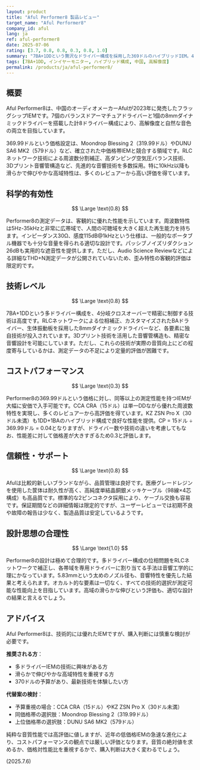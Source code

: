 ```yaml
---
layout: product
title: "Aful Performer8 製品レビュー"
target_name: "Aful Performer8"
company_id: aful
lang: ja
ref: aful-performer8
date: 2025-07-06
rating: [3.7, 0.8, 0.8, 0.3, 0.8, 1.0]
summary: "7BA+1DDという贅沢なドライバー構成を採用した369ドルのハイブリッドIEM。4分岐クロスオーバーやRLCネットワーク技術など高度な音響設計により、5Hz-35kHzという広帯域再生を実現。測定性能は優秀で、特に高域の伸びの滑らかさは価格帯で屈指のレベル。ただし、15ドル程度のCCA CRAなど超低価格IEMの台頭により、コストパフォーマンスでは苦戦を強いられています。"
tags: [7BA+1DD, インイヤーモニター, ハイブリッド構成, 中国, 高解像度]
permalink: /products/ja/aful-performer8/
---
```


## 概要

Aful Performer8は、中国のオーディオメーカーAfulが2023年に発売したフラッグシップIEMです。7個のバランスドアーマチュアドライバーと1個の8mmダイナミックドライバーを搭載した計8ドライバー構成により、高解像度と自然な音色の両立を目指しています。

369.99ドルという価格設定は、Moondrop Blessing 2（319.99ドル）やDUNU SA6 MK2（579ドル）など、確立された中価格帯IEMと競合する領域です。RLCネットワーク技術による周波数分割補正、高ダンピング空気圧バランス技術、3Dプリント音響管構造など、先進的な音響技術を多数採用。特に10kHz以降も滑らかで伸びやかな高域特性は、多くのレビュアーから高い評価を得ています。

## 科学的有効性

$$ \Large \text{0.8} $$

Performer8の測定データは、客観的に優れた性能を示しています。周波数特性は5Hz-35kHzと非常に広帯域で、人間の可聴域を大きく超えた再生能力を持ちます。インピーダンス30Ω、感度115dB@1kHzという仕様は、一般的なポータブル機器でも十分な音量を得られる適切な設計です。パッシブノイズリダクション26dBも実用的な遮音性を提供します。ただし、Audio Science Reviewなどによる詳細なTHD+N測定データが公開されていないため、歪み特性の客観的評価は限定的です。

## 技術レベル

$$ \Large \text{0.8} $$

7BA+1DDという多ドライバー構成を、4分岐クロスオーバーで精密に制御する技術は高度です。RLCネットワークによる位相補正、カスタマイズされたBAドライバー、生体振動板を採用した8mmダイナミックドライバーなど、各要素に独自技術が投入されています。3Dプリント技術を活用した音響管構造も、精密な音響設計を可能にしています。ただし、これらの技術が実際の音質向上にどの程度寄与しているかは、測定データの不足により定量的評価が困難です。

## コストパフォーマンス

$$ \Large \text{0.3} $$

Performer8の369.99ドルという価格に対し、同等以上の測定性能を持つIEMが大幅に安価で入手可能です。CCA CRA（15ドル）は単一DDながら優れた周波数特性を実現し、多くのレビュアーから高評価を得ています。KZ ZSN Pro X（30ドル未満）も1DD+1BAのハイブリッド構成で良好な性能を提供。CP = 15ドル ÷ 369.99ドル = 0.04となりますが、ドライバー数や技術の違いを考慮してもなお、性能差に対して価格差が大きすぎるため0.3と評価します。

## 信頼性・サポート

$$ \Large \text{0.8} $$

Afulは比較的新しいブランドながら、品質管理は良好です。医療グレードレジンを使用した筐体は耐久性が高く、高純度単結晶銅銀メッキケーブル（98線×4芯構成）も高品質です。標準的な2ピンコネクタ採用により、ケーブル交換も容易です。保証期間などの詳細情報は限定的ですが、ユーザーレビューでは初期不良や故障の報告は少なく、製造品質は安定しているようです。

## 設計思想の合理性

$$ \Large \text{1.0} $$

Performer8の設計は極めて合理的です。多ドライバー構成の位相問題をRLCネットワークで補正し、各帯域を専用ドライバーに割り当てる手法は音響工学的に理にかなっています。5.83mmという太めのノズル径も、音響特性を優先した結果と考えられます。オカルト的な要素は一切なく、すべての技術的選択が測定可能な性能向上を目指しています。高域の滑らかな伸びという評価も、適切な設計の結果と言えるでしょう。

## アドバイス

Aful Performer8は、技術的には優れたIEMですが、購入判断には慎重な検討が必要です。

**推奨される方**：
- 多ドライバーIEMの技術に興味がある方
- 滑らかで伸びやかな高域特性を重視する方
- 370ドルの予算があり、最新技術を体験したい方

**代替案の検討**：
- 予算重視の場合：CCA CRA（15ドル）やKZ ZSN Pro X（30ドル未満）
- 同価格帯の選択肢：Moondrop Blessing 2（319.99ドル）
- 上位価格帯の選択肢：DUNU SA6 MK2（579ドル）

純粋な音質性能では高評価に値しますが、近年の低価格IEMの急速な進化により、コストパフォーマンスの観点では厳しい評価となります。音質の絶対値を求めるか、価格対性能比を重視するかで、購入判断は大きく変わるでしょう。

(2025.7.6)